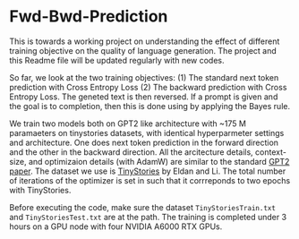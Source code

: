 # Fwd-Bwd-Prediction
This is towards a working project on understanding the effect of different training objective on the quality of language generation. The project and this Readme file will be updated regularly with new codes.

So far, we look at the two training objectives:
(1) The standard next token prediction with Cross Entropy Loss 
(2) The backward prediction with Cross Entropy Loss. The geneted text is then reversed. If a prompt is given and the goal is to completion, then this is done using by applying the Bayes rule. 

We train two models both on GPT2 like architecture with ~175 M paramaeters on tinystories datasets, with identical hyperparmeter settings and architecture. One does next token prediction in the forward direction and the other in the backward direction. All the arcitecture details, context-size, and optimizaion details (with AdamW) are similar to the standard [GPT2 paper](https://cdn.openai.com/better-language-models/language_models_are_unsupervised_multitask_learners.pdf). The dataset we use is [TinyStories](https://huggingface.co/datasets/roneneldan/TinyStories) by Eldan and Li. The total number of iterations of the optimizer is set in such that it corrreponds to two epochs with TinyStories.

Before executing the code, make sure the dataset `TinyStoriesTrain.txt` and `TinyStoriesTest.txt` are at the path. The training is completed under 3 hours on a GPU node with four NVIDIA A6000 RTX GPUs.

